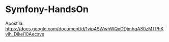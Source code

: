 Symfony-HandsOn
===============

Apostila: https://docs.google.com/document/d/1vip4SWwhWQxODjmhqA80zMTPhKvih_Dikei10Aecsvs
